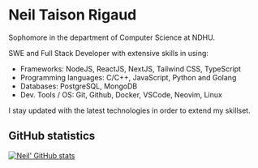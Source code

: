 # Neil Taison Rigaud
Sophomore in the department of Computer Science at NDHU. 

SWE and Full Stack Developer with extensive skills in using:
- Frameworks: NodeJS, ReactJS, NextJS, Tailwind CSS, TypeScript
- Programming languages: C/C++, JavaScript, Python and Golang
- Databases: PostgreSQL, MongoDB
- Dev. Tools / OS: Git, Github, Docker, VSCode, Neovim, Linux

I stay updated with the latest technologies in order to extend my skillset.

## GitHub statistics
[![Neil' GitHub stats](https://github-readme-stats.vercel.app/api?username=blackbird410&count_private=true&hide=issues,contribs&show_icons=true)](https://github.com/anuraghazra/github-readme-stat)

